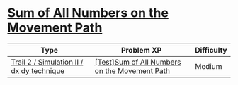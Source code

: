 # [Sum of All Numbers on the Movement Path](https://www.codetree.ai/trails/complete/curated-cards/test-add-all-the-numbers-on-the-path)

|Type|Problem XP|Difficulty|
|---|---|---|
|[Trail 2 / Simulation II / dx dy technique](https://www.codetree.ai/trail-info/novice-mid/)|[[Test]Sum of All Numbers on the Movement Path](https://www.codetree.ai/trails/complete/curated-cards/test-add-all-the-numbers-on-the-path/)|Medium|

